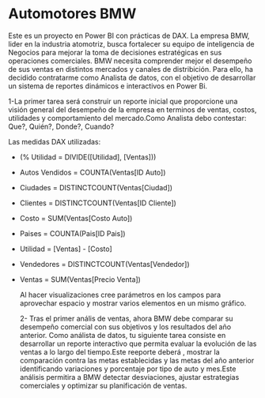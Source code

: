 # Automotores BMW
Este es un proyecto en Power BI con prácticas de DAX.
La empresa BMW, lider en la industria atomotriz, busca fortalecer su equipo de inteligencia de Negocios para mejorar la toma de decisiones estratégicas en sus operaciones comerciales. BMW necesita comprender mejor el desempeño de sus ventas en distintos mercados y canales de distribición.
Para ello, ha decidido contratarme como Analista de datos, con el objetivo de desarrollar un sistema de reportes dinámicos e interactivos en Power Bi.

1-La primer tarea será construir un reporte inicial que proporcione una visión general del desempeño de la empresa en terminos de ventas, costos, utilidades y comportamiento del mercado.Como Analista debo contestar: Que?, Quién?, Donde?, Cuando?

Las medidas DAX utilizadas:

- (% Utilidad = DIVIDE([Utilidad], [Ventas]))

- Autos Vendidos = COUNTA(Ventas[ID Auto])

- Ciudades = DISTINCTCOUNT(Ventas[Ciudad]) 

- Clientes = DISTINCTCOUNT(Ventas[ID Cliente])

- Costo = SUM(Ventas[Costo Auto])

- Paises = COUNTA(Pais[ID Pais])

- Utilidad = [Ventas] - [Costo] 

- Vendedores = DISTINCTCOUNT(Ventas[Vendedor])

- Ventas = SUM(Ventas[Precio Venta])

  Al hacer visualizaciones cree parámetros en los campos para aprovechar espacio y mostrar varios elementos en un mismo gráfico.

  2- Tras el primer anális de ventas, ahora BMW debe comparar su desempeño comercial con sus objetivos y los resultados del año anterior. Como análista de datos, tu siguiente tarea consiste en desarrollar un reporte interactivo que permita evaluar la evolución de las ventas a lo largo del tiempo.Este reeporte deberá , mostrar la comparación contra las metas establecidas y las metas del año anterior identificando variaciones y porcentaje por tipo de auto y mes.Este análisis permitira a BMW detectar desviaciones, ajustar estrategias comerciales y optimizar su planificación de ventas.
   


